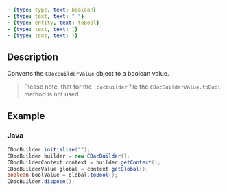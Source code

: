 ```yml signature
- {type: type, text: boolean}
- {type: text, text: " "}
- {type: entity, text: toBool}
- {type: text, text: (}
- {type: text, text: )}
```

## Description

Converts the `CDocBuilderValue` object to a boolean value.

> Please note, that for the `.docbuilder` file the `CDocBuilderValue.toBool` method is not used.

## Example

### Java

``` java
CDocBuilder.initialize("");
CDocBuilder builder = new CDocBuilder();
CDocBuilderContext context = builder.getContext();
CDocBuilderValue global = context.getGlobal();
boolean boolValue = global.toBool();
CDocBuilder.dispose();
```
